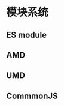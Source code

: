 # 模块系统



## ES module

## AMD

## UMD

## CommmonJS

[1]: http://www.commonjs.org/	"CommonJS官网"
[2]: https://github.com/umdjs/umd	"UMD"
[3]: https://en.wikipedia.org/wiki/Asynchronous_module_definition	"维基百科·AMD"
[4]: https://requirejs.org/docs/start.html	"require.js"
[5]: https://zh.wikipedia.org/wiki/CommonJS	"维基百科·CommonJS"
[6]: https://mp.weixin.qq.com/s/M8yso01x3zEHoxKveIg-mw	"五分钟带你回顾前端模块化发展史"

[7]: https://zh.javascript.info/modules-intro	"模块简介"

